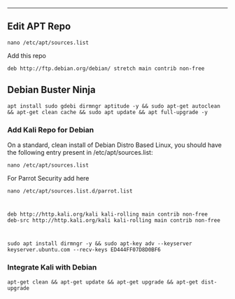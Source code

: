 ----------

Edit APT Repo
----------
```
nano /etc/apt/sources.list
```
Add this repo
```
deb http://ftp.debian.org/debian/ stretch main contrib non-free
```


## Debian Buster Ninja

    apt install sudo gdebi dirmngr aptitude -y && sudo apt-get autoclean && apt-get clean cache && sudo apt update && apt full-upgrade -y


### Add Kali Repo for Debian

On a standard, clean install of Debian Distro Based Linux, you should have the following entry present in /etc/apt/sources.list:

    nano /etc/apt/sources.list
       
For Parrot Security add here

    nano /etc/apt/sources.list.d/parrot.list
#       
    deb http://http.kali.org/kali kali-rolling main contrib non-free
    deb-src http://http.kali.org/kali kali-rolling main contrib non-free
 #      
    sudo apt install dirmngr -y && sudo apt-key adv --keyserver keyserver.ubuntu.com --recv-keys ED444FF07D8D0BF6
       

### Integrate Kali with Debian

    apt-get clean && apt-get update && apt-get upgrade && apt-get dist-upgrade
